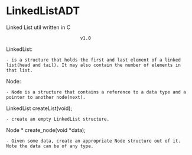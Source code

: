 # LinkedListADT
Linked List util written in C

								v1.0

LinkedList:

	- is a structure that holds the first and last element of a linked list(head and tail). It may also contain the number of elements in that list.


Node:

	- Node is a structure that contains a reference to a data type and a pointer to another node(next).


LinkedList createList(void);

	- create an empty LinkedList structure.


Node * create_node(void *data);

	- Given some data, create an appropriate Node structure out of it. Note the data can be of any type.


